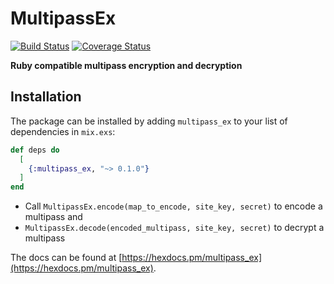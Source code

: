 # MultipassEx
[![Build Status](https://travis-ci.com/activeprospect/multipass_ex.svg?branch=master)](https://travis-ci.com/activeprospect/multipass_ex)
[![Coverage Status](https://coveralls.io/repos/github/activeprospect/multipass_ex/badge.svg?branch=master)](https://coveralls.io/github/activeprospect/multipass_ex?branch=master)

**Ruby compatible multipass encryption and decryption**

## Installation

The package can be installed by adding `multipass_ex` to your list of dependencies in `mix.exs`:

```elixir
def deps do
  [
    {:multipass_ex, "~> 0.1.0"}
  ]
end
```

- Call `MultipassEx.encode(map_to_encode, site_key, secret)` to encode a multipass and
- `MultipassEx.decode(encoded_multipass, site_key, secret)` to decrypt a multipass

The docs can be found at [https://hexdocs.pm/multipass_ex](https://hexdocs.pm/multipass_ex).

